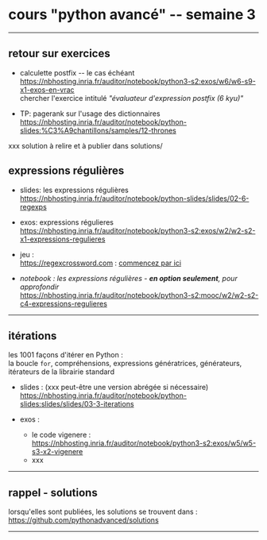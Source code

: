 
# cours "python avancé" -- semaine 3

***

## retour sur exercices 

* calculette postfix -- le cas échéant  
    <https://nbhosting.inria.fr/auditor/notebook/python3-s2:exos/w6/w6-s9-x1-exos-en-vrac>  
  chercher l'exercice intitulé *"évaluateur d'expression postfix (6 kyu)"*

* TP: pagerank sur l'usage des dictionnaires  
  <https://nbhosting.inria.fr/auditor/notebook/python-slides:%C3%A9chantillons/samples/12-thrones>  

xxx solution à relire et à publier dans solutions/

## expressions régulières

* slides: les expressions régulières  
<https://nbhosting.inria.fr/auditor/notebook/python-slides/slides/02-6-regexps>

* exos: expressions régulieres  
<https://nbhosting.inria.fr/auditor/notebook/python3-s2:exos/w2/w2-s2-x1-expressions-regulieres>

* jeu :  
<https://regexcrossword.com> : [commencez par ici](https://regexcrossword.com/challenges/beginner/puzzles/2)


* *notebook : les expressions régulières - **en option seulement**, pour approfondir*  
<https://nbhosting.inria.fr/auditor/notebook/python3-s2:mooc/w2/w2-s2-c4-expressions-regulieres>

***

## itérations

les 1001 façons d'itérer en Python :  
la boucle `for`, compréhensions, expressions génératrices, générateurs, itérateurs de la librairie standard

* slides : (xxx peut-être une version abrégée si nécessaire)  
<https://nbhosting.inria.fr/auditor/notebook/python-slides:slides/slides/03-3-iterations>

* exos :

  * le code vigenere : <https://nbhosting.inria.fr/auditor/notebook/python3-s2:exos/w5/w5-s3-x2-vigenere>
  * xxx

***
## rappel - solutions

lorsqu'elles sont publiées, les solutions se trouvent dans :
https://github.com/pythonadvanced/solutions

***

